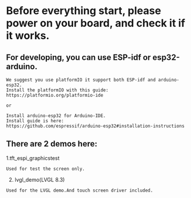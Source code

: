 # Before everything start, please power on your board, and check it if it works. #

## For developing, you can use ESP-idf or esp32-arduino. ##
```
We suggest you use platformIO it support both ESP-idf and arduino-esp32.
Install the platformIO with this guide: https://platformio.org/platformio-ide

or

Install arduino-esp32 for Arduino-IDE.
Install guide is here:
https://github.com/espressif/arduino-esp32#installation-instructions
```


## There are 2 demos here: ##
1.tft_espi_graphicstest
```
Used for test the screen only.
```
2. lvgl_demo(LVGL 8.3)
```
Used for the LVGL demo.And touch screen driver included.
```
